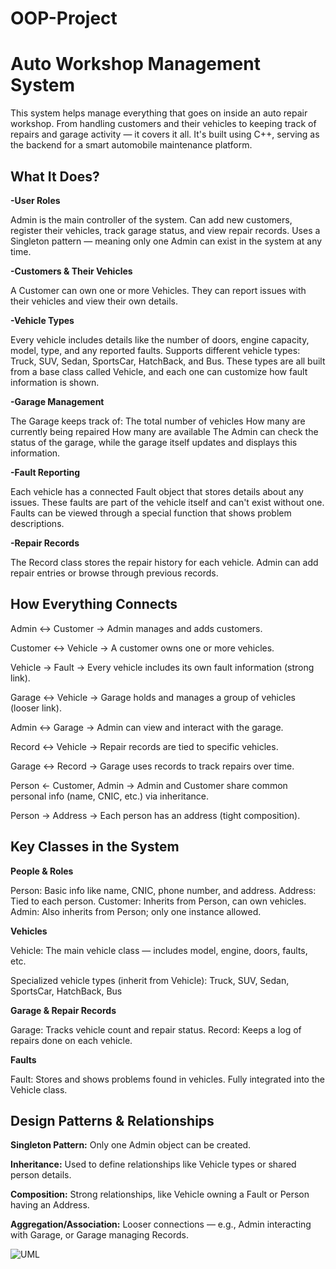 # OOP-Project

# Auto Workshop Management System
This system helps manage everything that goes on inside an auto repair workshop. From handling customers and their vehicles to keeping track of repairs and garage activity — it covers it all. It's built using C++, serving as the backend for a smart automobile maintenance platform.

## What It Does?
**-User Roles**

Admin is the main controller of the system.
Can add new customers, register their vehicles, track garage status, and view repair records.
Uses a Singleton pattern — meaning only one Admin can exist in the system at any time.

**-Customers & Their Vehicles**

A Customer can own one or more Vehicles.
They can report issues with their vehicles and view their own details.

**-Vehicle Types**

Every vehicle includes details like the number of doors, engine capacity, model, type, and any reported faults.
Supports different vehicle types:
Truck, SUV, Sedan, SportsCar, HatchBack, and Bus.
These types are all built from a base class called Vehicle, and each one can customize how fault information is shown.

**-Garage Management**

The Garage keeps track of:
The total number of vehicles
How many are currently being repaired
How many are available
The Admin can check the status of the garage, while the garage itself updates and displays this information.

**-Fault Reporting**

Each vehicle has a connected Fault object that stores details about any issues.
These faults are part of the vehicle itself and can't exist without one.
Faults can be viewed through a special function that shows problem descriptions.

**-Repair Records**

The Record class stores the repair history for each vehicle.
Admin can add repair entries or browse through previous records.

## How Everything Connects

Admin ↔ Customer → Admin manages and adds customers.

Customer ↔ Vehicle → A customer owns one or more vehicles.

Vehicle → Fault → Every vehicle includes its own fault information (strong link).

Garage ↔ Vehicle → Garage holds and manages a group of vehicles (looser link).

Admin ↔ Garage → Admin can view and interact with the garage.

Record ↔ Vehicle → Repair records are tied to specific vehicles.

Garage ↔ Record → Garage uses records to track repairs over time.

Person ← Customer, Admin → Admin and Customer share common personal info (name, CNIC, etc.) via inheritance.

Person → Address → Each person has an address (tight composition).

## Key Classes in the System
**People & Roles**

Person: Basic info like name, CNIC, phone number, and address.
Address: Tied to each person.
Customer: Inherits from Person, can own vehicles.
Admin: Also inherits from Person; only one instance allowed.

**Vehicles**

Vehicle: The main vehicle class — includes model, engine, doors, faults, etc.

Specialized vehicle types (inherit from Vehicle):
Truck, 
SUV, 
Sedan, 
SportsCar, 
HatchBack, 
Bus

**Garage & Repair Records**

Garage: Tracks vehicle count and repair status.
Record: Keeps a log of repairs done on each vehicle.

**Faults**

Fault: Stores and shows problems found in vehicles. Fully integrated into the Vehicle class.

## Design Patterns & Relationships
**Singleton Pattern:** Only one Admin object can be created.

**Inheritance:** Used to define relationships like Vehicle types or shared person details.

**Composition:** Strong relationships, like Vehicle owning a Fault or Person having an Address.

**Aggregation/Association:** Looser connections — e.g., Admin interacting with Garage, or Garage managing Records.


![UML](https://github.com/user-attachments/assets/28d6aba1-b8d5-482d-8885-eb447a87d356)






